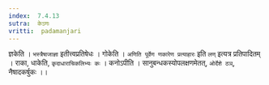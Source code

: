 ```yaml
---
index:  7.4.13
sutra:  केऽणः
vritti:  padamanjari
---
```


ज्ञकेति । `भस्त्रैषाजाज्ञा` इतीत्त्वप्रतिषेधः ।
गोकेति । `अणिति पूर्वेण णकारेण प्रत्याहारः` इति `लण्` इत्यत्र प्रतिपादितम् । राका, धाकेति, `कृदाधाराचिकलिभ्यः कः` । कनोऽपीति । सानुबन्धकस्योपलक्षणमेतत्, `ओर्देशे ठञ्`, नैषादकर्षुकः ।।
